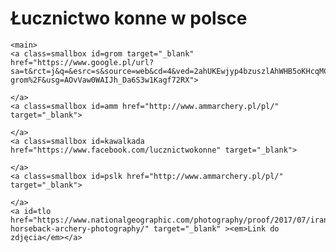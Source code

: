 <!DOCTYPE html>

<html lang="pl">
<head>
<meta name="viewport" content="width=device-width, initial-scale=1.0">
<meta charset="utf-8"/>
<title>Łucznictwo konne w polsce</title>
<link rel="stylesheet" href=https://github.com/dwuimienny/projekt.1a/blob/master/projekt1css.css" type="text/css"/>
<link href="https://fonts.googleapis.com/css?family=Bitter&display=swap" rel="stylesheet">
</head>

<body class=box>
    <h1 class=header><b>Łucznictwo konne w polsce</b></h1>
    
    <main>
    <a class=smallbox id=grom target="_blank" href="https://www.google.pl/url?sa=t&rct=j&q=&esrc=s&source=web&cd=4&ved=2ahUKEwjyp4bzuszlAhWHB5oKHcqMCtkQFjADegQIABAB&url=http%3A%2F%2Ffizjokon.pl%2Fstajnia-grom%2F&usg=AOvVaw0WAIJh_Da6S3w1Kagf72RX">
    
    </a>
    <a class=smallbox id=amm href="http://www.ammarchery.pl/pl/" target="_blank">
       
    </a>
    <a class=smallbox id=kawalkada href="https://www.facebook.com/lucznictwokonne" target="_blank">
       
    </a>
    <a class=smallbox id=pslk href="http://www.ammarchery.pl/pl/" target="_blank">
       
    </a>
    <a id=tlo href="https://www.nationalgeographic.com/photography/proof/2017/07/iranian-horseback-archery-photography/" target="_blank" ><em>Link do zdjęcia</em></a>
</main>

</body>
</html>
